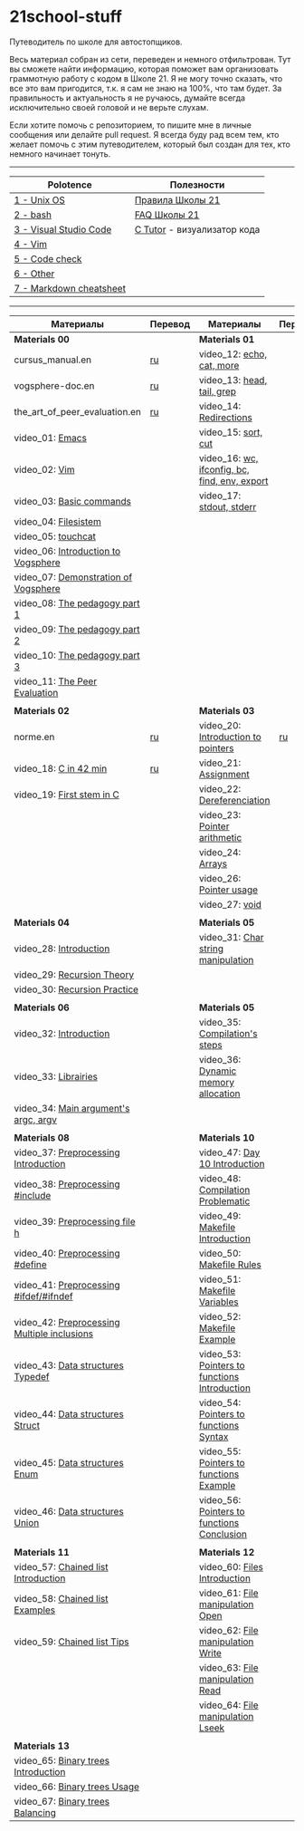 # 21school-stuff #

Путеводитель по школе для автостопщиков.
  
Весь материал собран из сети, переведен и немного отфильтрован. Тут вы сможете найти информацию, которая поможет вам организовать граммотную работу с кодом в Школе 21. Я не могу точно сказать, что все это вам пригодится, т.к. я сам не знаю на 100%, что там будет. За правильность и актуальность я не ручаюсь, думайте всегда исключительно своей головой и не верьте слухам.
  
Если хотите помочь с репозиторием, то пишите мне в личные сообщения или делайте pull request. Я всегда буду рад всем тем, кто желает помочь с этим путеводителем, который был создан для тех, кто немного начинает тонуть.

---

| Polotence                                                               | Полезности                                                                                                              |
|-------------------------------------------------------------------------|-------------------------------------------------------------------------------------------------------------------------|
| [1 - Unix OS](materials/polotence/polotence.1_unix-os.md)               | [Правила Школы 21](materials/21school_rules_kzn2020.md)                                                                 |
| [2 - bash](materials/polotence/polotence.2_bash.md)                     | [FAQ Школы 21](https://docs.google.com/spreadsheets/d/1TdkoNjlj8RChC64Vi9igEjNY2q_sc_JMcunMk3oYywg/edit#gid=1558877365) |
| [3 - Visual Studio Code](materials/polotence/polotence.3_vsc.md)        | [C Tutor](http://pythontutor.com/c.html#mode=display) - визуализатор кода                                               |
| [4 - Vim](materials/polotence/polotence.4_vim.md)                       |                                                                                                                         |
| [5 - Code check](materials/polotence/polotence.5_code-check.md)         |                                                                                                                         |
| [6 - Other](materials/polotence/polotence.6_other.md)                   |                                                                                                                         |
| [7 - Markdown cheatsheet](materials/polotence.7_markdown-cheatsheet.md) |                                                                                                                         |

---

| Материалы                                                                   | Перевод                                        | Материалы                                                                     | Перевод                                                |
|-----------------------------------------------------------------------------|------------------------------------------------|-------------------------------------------------------------------------------|--------------------------------------------------------|
| **Materials 00**                                                            |                                                | **Materials 01**                                                              |                                                        |
| cursus_manual.en                                                            | [ru](materials/cursus_manual.ru.md)            | video_12: [echo, cat, more](https://youtu.be/MrDA7LpFWJA)                     |                                                        |
| vogsphere-doc.en                                                            | [ru](materials/vogsphere-doc.ru.md)            | video_13: [head, tail, grep](https://youtu.be/hO1Z82kS6WE)                    |                                                        |
| the_art_of_peer_evaluation.en                                               | [ru](materials/the_art_of_peer_evaluation.md)  | video_14: [Redirections](https://youtu.be/jcKlDWjvrzI)                        |                                                        |
| video_01: [Emacs](https://youtu.be/FbOvjKqBvFY)                             |                                                | video_15: [sort, cut](https://youtu.be/A9Bu-zaeGZw)                           |                                                        |
| video_02: [Vim](https://youtu.be/vVbq9Y-oLUQ)                               |                                                | video_16: [wc, ifconfig, bc, find, env, export](https://youtu.be/0itcTgtTNzE) |                                                        |
| video_03: [Basic commands](https://youtu.be/Q0mZn__JB0o)                    |                                                | video_17: [stdout, stderr](https://youtu.be/53ez4eU3fH0)                      |                                                        |
| video_04: [Filesistem](https://youtu.be/_j2Ac-Odh5Q)                        |                                                |                                                                               |                                                        |
| video_05: [touchcat](https://youtu.be/9wW7jhuMCQw)                          |                                                |                                                                               |                                                        |
| video_06: [Introduction to Vogsphere](https://youtu.be/dyLOcpZwuEA)         |                                                |                                                                               |                                                        |
| video_07: [Demonstration of Vogsphere](https://youtu.be/Vp_1Yyoh43E)        |                                                |                                                                               |                                                        |
| video_08: [The pedagogy part 1](https://youtu.be/BrrfcEtDeXs)               |                                                |                                                                               |                                                        |
| video_09: [The pedagogy part 2](https://youtu.be/Vmk65GxAoXE)               |                                                |                                                                               |                                                        |
| video_10: [The pedagogy part 3](https://youtu.be/dPwnbBVsAiY)               |                                                |                                                                               |                                                        |
| video_11: [The Peer Evaluation](https://youtu.be/xLqp4uGx518)               |                                                |                                                                               |                                                        |
|                                                                             |                                                |                                                                               |                                                        |
| **Materials 02**                                                            |                                                | **Materials 03**                                                              |                                                        |
| norme.en                                                                    | [ru](materials/norme.ru.md)                    | video_20: [Introduction to pointers](https://youtu.be/lxpt8AVQ5Kc)            | [ru](materials/videos/20_introduction_to_pointers.md)  |
| video_18: [C in 42 min](https://youtu.be/0NPVivMBRsU)                       | [ru](materials/videos/18_c_in_42_min.docx)     | video_21: [Assignment](https://youtu.be/RzTDMUt3mgo)                          |                                                        |
| video_19: [First stem in C](https://youtu.be/3Jlvk35xITA)                   |                                                | video_22: [Dereferenciation](https://youtu.be/sWEy1g-GLDI)                    |                                                        |
|                                                                             |                                                | video_23: [Pointer arithmetic](https://youtu.be/ueEQnuOAMGE)                  |                                                        |
|                                                                             |                                                | video_24: [Arrays](https://youtu.be/blLbmddwu0c)                              |                                                        |
|                                                                             |                                                | video_26: [Pointer usage](https://youtu.be/A0pGkVCSfM8)                       |                                                        |
|                                                                             |                                                | video_27: [void](https://youtu.be/JPWXdTYcLzQ)                                |                                                        |
|                                                                             |                                                |                                                                               |                                                        |
| **Materials 04**                                                            |                                                | **Materials 05**                                                              |                                                        |
| video_28: [Introduction](https://youtu.be/bGZ6671Cj_I)                      |                                                | video_31: [Char string manipulation](https://youtu.be/FdrnM_yCvuo)            |                                                        |
| video_29: [Recursion Theory](https://youtu.be/RmRaX9Iha7I)                  |                                                |                                                                               |                                                        |
| video_30: [Recursion Practice](https://youtu.be/ZubAomTkRW0)                |                                                |                                                                               |                                                        |
|                                                                             |                                                |                                                                               |                                                        |
| **Materials 06**                                                            |                                                | **Materials 05**                                                              |                                                        |
| video_32: [Introduction](https://youtu.be/JUasjGeHLXI)                      |                                                | video_35: [Compilation's steps](https://youtu.be/kQgnPdU6zcI)                 |                                                        |
| video_33: [Librairies](https://youtu.be/kAsaS2MM7Zc)                        |                                                | video_36: [Dynamic memory allocation](https://youtu.be/1yM9btlR-0Y)           |                                                        |
| video_34: [Main argument's argc, argv](https://youtu.be/ZfDXV7B9xVs)        |                                                |                                                                               |                                                        |
|                                                                             |                                                |                                                                               |                                                        |
| **Materials 08**                                                            |                                                | **Materials 10**                                                              |                                                        |
| video_37: [Preprocessing Introduction](https://youtu.be/rcn5ieaD8cw)        |                                                | video_47: [Day 10 Introduction](https://youtu.be/Wc8QrN1Pyw0)                 |                                                        |
| video_38: [Preprocessing #include](https://youtu.be/2LDXHgfK1_4)            |                                                | video_48: [Compilation Problematic](https://youtu.be/Hgh_ibQIKvA)             |                                                        |
| video_39: [Preprocessing file h](https://youtu.be/ViBRjqykabA)              |                                                | video_49: [Makefile Introduction](https://youtu.be/igooG-uWJGU)               |                                                        |
| video_40: [Preprocessing #define](https://youtu.be/kr-gEa7f6Yg)             |                                                | video_50: [Makefile Rules](https://youtu.be/8tayuPsmFBQ)                      |                                                        |
| video_41: [Preprocessing #ifdef/#ifndef](https://youtu.be/OgH3SPmeX5E)      |                                                | video_51: [Makefile Variables](https://youtu.be/hKN-_OBQEqc)                  |                                                        |
| video_42: [Preprocessing Multiple inclusions](https://youtu.be/MWXa1sZGCQE) |                                                | video_52: [Makefile Example](https://youtu.be/rHsp0SWtmG0)                    |                                                        |
| video_43: [Data structures Typedef](https://youtu.be/y_PkveDZOzY)           |                                                | video_53: [Pointers to functions Introduction](https://youtu.be/xGE0whWi3yA)  |                                                        |
| video_44: [Data structures Struct](https://youtu.be/iCuaJVKZIUg)            |                                                | video_54: [Pointers to functions Syntax](https://youtu.be/FtEEtW6Gdoc)        |                                                        |
| video_45: [Data structures Enum](https://youtu.be/ECZYDPpAW3U)              |                                                | video_55: [Pointers to functions Example](https://youtu.be/BImoa42olGA)       |                                                        |
| video_46: [Data structures Union](https://youtu.be/fe_jRLalFBE)             |                                                | video_56: [Pointers to functions Conclusion](https://youtu.be/EbVaVnTN52A)    |                                                        |
|                                                                             |                                                |                                                                               |                                                        |
| **Materials 11**                                                            |                                                | **Materials 12**                                                              |                                                        |
| video_57: [Chained list Introduction](https://youtu.be/26dq7wNXPOo)         |                                                | video_60: [Files Introduction](https://youtu.be/ckG9V9bztD8)                  |                                                        |
| video_58: [Chained list Examples](https://youtu.be/eUmqPMxALPQ)             |                                                | video_61: [File manipulation Open](https://youtu.be/u5gdVH-xkxI)              |                                                        |
| video_59: [Chained list Tips](https://youtu.be/bN9ZMEaagI4)                 |                                                | video_62: [File manipulation Write](https://youtu.be/QB0OWaSdoO8)             |                                                        |
|                                                                             |                                                | video_63: [File manipulation Read](https://youtu.be/heu6ivppeVg)              |                                                        |
|                                                                             |                                                | video_64: [File manipulation Lseek](https://youtu.be/pFfMmVTDfm8)             |                                                        |
|                                                                             |                                                |                                                                               |                                                        |
| **Materials 13**                                                            |                                                |                                                                               |                                                        |
| video_65: [Binary trees Introduction](https://youtu.be/doc0nBHKOLQ)         |                                                |                                                                               |                                                        |
| video_66: [Binary trees Usage](https://youtu.be/KQmrVph74sg)                |                                                |                                                                               |                                                        |
| video_67: [Binary trees Balancing](https://youtu.be/5RE6OLZK5_0)            |                                                |                                                                               |                                                        |
